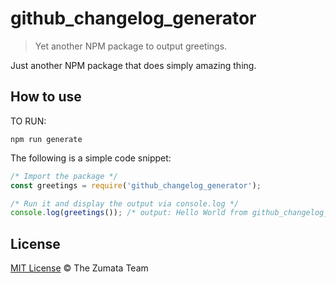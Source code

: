# github_changelog_generator

> Yet another NPM package to output greetings.

Just another NPM package that does simply amazing thing.

## How to use

TO RUN:

```
npm run generate
```



The following is a simple code snippet:

```js
/* Import the package */
const greetings = require('github_changelog_generator');

/* Run it and display the output via console.log */
console.log(greetings()); /* output: Hello World from github_changelog_generator! */
```

## License

[MIT License](http://the-zumata-team.mit-license.org/) © The Zumata Team
